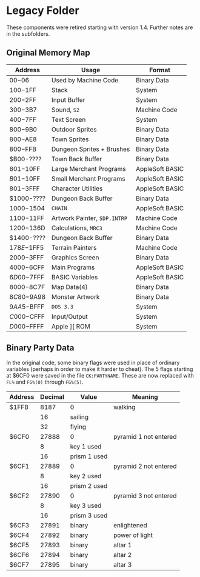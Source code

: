 Legacy Folder
=============

These components were retired starting with version 1.4.  Further notes are in the subfolders.

Original Memory Map
-------------------

Address | Usage | Format
--------|-------|-------
$00-$06 | Used by Machine Code | Binary Data
$100-$1FF | Stack | System
$200-$2FF | Input Buffer | System
$300-$3B7 | Sound, `S2` | Machine Code
$400-$7FF | Text Screen | System
$800-$9B0 | Outdoor Sprites | Binary Data
$800-$AE8 | Town Sprites | Binary Data
$800-$FFB | Dungeon Sprites + Brushes | Binary Data
$B00-???? | Town Back Buffer | Binary Data
$801-$10FF | Large Merchant Programs | AppleSoft BASIC
$B01-$10FF | Small Merchant Programs | AppleSoft BASIC
$801-$3FFF | Character Utilities | AppleSoft BASIC
$1000-???? | Dungeon Back Buffer | Binary Data
$1000-$1504 | `CHAIN` | AppleSoft BASIC
$1100-$11FF | Artwork Painter, `SDP.INTRP` | Machine Code
$1200-$136D | Calculations, `MRC3` | Machine Code
$1400-???? | Dungeon Back Buffer | Binary Data
$178E-$1FF5 | Terrain Painters | Machine Code
$2000-$3FFF | Graphics Screen | Binary Data
$4000-$6CFF | Main Programs | AppleSoft BASIC
$6D00-$7FFF | BASIC Variables | AppleSoft BASIC
$8000-$8C7F | Map Data(4) | Binary Data
$8C80-$9A98 | Monster Artwork | Binary Data
$9AA5-$BFFF | `DOS 3.3` | System
$C000-$CFFF | Input/Output | System
$D000-$FFFF | Apple \]\[ ROM | System

Binary Party Data
-----------------

In the original code, some binary flags were used in place of ordinary variables (perhaps in order to make it harder to cheat).  The 5 flags starting at $6CF0 were saved in the file `CK:PARTYNAME`.  These are now replaced with `FL%` and `FG%(0)` through `FG%(5)`.

Address | Decimal | Value | Meaning
--------|---------|------|------
$1FFB | 8187 | 0 | walking
| | 16 | sailing
| | 32 | flying
$6CF0 | 27888 | 0 | pyramid 1 not entered
| | 8 | key 1 used
| | 16 | prism 1 used
$6CF1 | 27889 | 0 | pyramid 2 not entered
| | 8 | key 2 used
| | 16 | prism 2 used
$6CF2 | 27890 | 0 | pyramid 3 not entered
| | 8 | key 3 used
| | 16 | prism 3 used
$6CF3 | 27891 | binary | enlightened
$6CF4 | 27892 | binary | power of light
$6CF5 | 27893 | binary | altar 1
$6CF6 | 27894 | binary | altar 2
$6CF7 | 27895 | binary | altar 3
